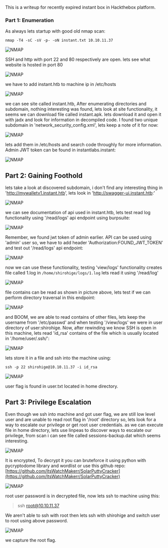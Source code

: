 This is a writeup for recently expired instant box in Hackthebox platform.

### Part 1: Enumeration

As always lets startup with good old nmap scan:

```
nmap -T4 -sC -sV -p- -oN instant.txt 10.10.11.37
```

![NMAP](/static/writeups/instant/1.png)

SSH and http with port 22 and 80 respectively are open.
lets see what website is hosted in port 80

![NMAP](/static/writeups/instant/2.png)

we have to add instant.htb to machine ip in /etc/hosts

![NMAP](/static/writeups/instant/3.png)

we can see site called instant.htb, After enumerating directories and subdomain, nothing interesting was found, lets look at site functionality, it seems we can download file called instant.apk. lets download it and open it with jadx and look for information in decompiled code.
I found two unique subdomain in 'network_security_config.xml', lets keep a note of it for now:

![NMAP](/static/writeups/instant/4.png)

lets add them in /etc/hosts and search code throughly for more information.
Admin JWT token can be found in instantlabs.instant:

![NMAP](/static/writeups/instant/5.png)

## Part 2: Gaining Foothold

lets take a look at discovered subdomain, i don't find any interesting thing in 'http://mywalletv1.instant.htb', lets look in 'http://swagger-ui.instant.htb:'

![NMAP](/static/writeups/instant/6.png)

we can see documentation of api used in instant.htb, lets test read log functionality using '/read/logs' api endpoint using burpsuite:

![NMAP](/static/writeups/instant/7.png)

Remember, we found jwt token of admin earlier. API can be used using 'admin' user so, we have to add header 'Authorization:FOUND_JWT_TOKEN' and test out '/read/logs' api endpoint:

![NMAP](/static/writeups/instant/8.png)

now we can use these functionality, testing 'view/logs' functionality creates file called 1.log in `/home/shirohige/logs/1.log`
lets read it using '/read/log'

![NMAP](/static/writeups/instant/9.png)

file contains can be read as shown in picture above, lets test if we can perform directory traversal in this endpoint:

![NMAP](/static/writeups/instant/10.png)

and BOOM, we are able to read contains of other files, lets keep the username from '/etc/passwd' and when testing '/view/logs' we were in user directory of user:shirohige.
Now, after rewinding we know SSH is open in this machine, lets read 'id_rsa' contains of the file which is usually located in '/home/user/.ssh/':

![NMAP](/static/writeups/instant/11.png)

lets store it in a file and ssh into the machine using:

```
ssh -p 22 shirohige@10.10.11.37 -i id_rsa
```

![NMAP](/static/writeups/instant/12.png)

user flag is found in user.txt located in home directory.

## Part 3: Privilege Escalation

Even though we ssh into machine and got user flag, we are still low level user and are unable to read root flag in '/root' directory so, lets look for a way to escalate our privilege or get root user credentials.
as we can execute file in home directory, lets use linpeas to discover ways to escalate our privilege, from scan i can see file called sessions-backup.dat which seems interesting.

![NMAP](/static/writeups/instant/13.png)

It is encrypted, To decrypt it you can bruteforce it using python with pycryptodome library and wordlist or use this github repo:
[https://github.com/ItsWatchMakerr/SolarPuttyCracker](https://github.com/ItsWatchMakerr/SolarPuttyCracker)

![NMAP](/static/writeups/instant/14.png)

root user password is in decrypted file, now lets ssh to machine using this:

> ssh root@10.10.11.37

We aren't able to ssh with root then lets ssh with shirohige and switch user to root using above password.

![NMAP](/static/writeups/instant/15.png)

we capture the root flag.
